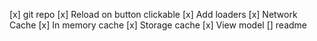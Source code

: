 [x] git repo
[x] Reload on button clickable
[x] Add loaders
[x] Network Cache
[x] In memory cache
[x] Storage cache
[x] View model
[] readme